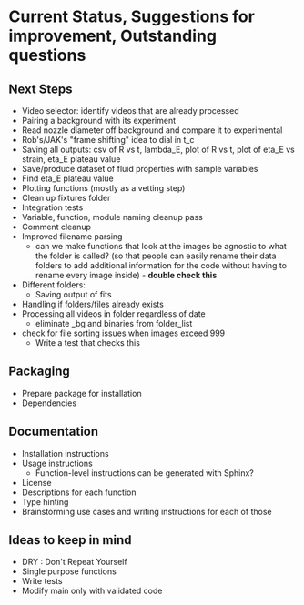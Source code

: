 # Current Status, Suggestions for improvement, Outstanding questions

## Next Steps
* Video selector: identify videos that are already processed
* Pairing a background with its experiment
* Read nozzle diameter off background and compare it to experimental
* Rob's/JAK's "frame shifting" idea to dial in t_c
* Saving all outputs: csv of R vs t, lambda_E, plot of R vs t, plot of eta_E vs strain, eta_E plateau value
* Save/produce dataset of fluid properties with sample variables 
* Find eta_E plateau value
* Plotting functions (mostly as a vetting step)
* Clean up fixtures folder
* Integration tests
* Variable, function, module naming cleanup pass
* Comment cleanup
* Improved filename parsing
  * can we make functions that look at the images be agnostic to what the folder is called? (so that people can easily rename their data folders to add additional information for the code without having to rename every image inside) - **double check this**
* Different folders:
  * Saving output of fits
* Handling if folders/files already exists
* Processing all videos in folder regardless of date
  * eliminate _bg and binaries from folder_list
* check for file sorting issues when images exceed 999
  * Write a test that checks this

## Packaging
* Prepare package for installation
* Dependencies

## Documentation
* Installation instructions
* Usage instructions
  * Function-level instructions can be generated with Sphinx?
* License
* Descriptions for each function
* Type hinting
* Brainstorming use cases and writing instructions for each of those

## Ideas to keep in mind
* DRY : Don't Repeat Yourself
* Single purpose functions
* Write tests
* Modify main only with validated code
